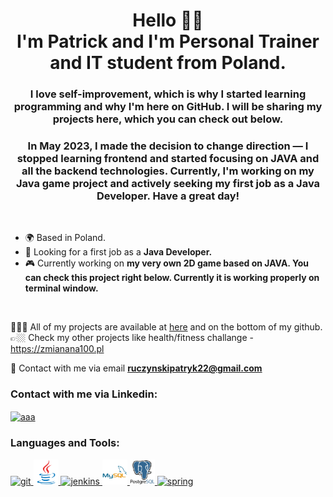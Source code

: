 <h1 align="center">Hello 🤝🏼<br>I'm Patrick and I'm Personal Trainer and IT student from Poland. </h1>
<h3 align="center">I love self-improvement, which is why I started learning programming and why I'm here on GitHub. I will be sharing my projects here, which you can check out below. </h3>
<h3 align="center"> In May 2023, I made the decision to change direction — I stopped learning frontend and started focusing on JAVA and all the backend technologies. Currently, I'm working on my Java game project and actively seeking my first job as a Java Developer. Have a great day!</h3>

<br>

- 🌍 Based in Poland.
- 👀 Looking for a first job as a **Java Developer.**
- 🎮 Currently working on **my very own 2D game based on JAVA. You can check this project right below. Currently it is working properly on terminal window.**
<br>

👨🏼‍💻 All of my projects are available at [here](https://ruczynski.netlify.app) and on the bottom of my github.
<br>
👉🏼 Check my other projects like health/fitness challange - https://zmianana100.pl

📧 Contact with me via email **ruczynskipatryk22@gmail.com**

<h3 align="left">Contact with me via Linkedin:</h3>
<p align="left">
<a href="https://www.linkedin.com/in/patryk-ruczyński-4ab5b6219/" target="blank"><img align="center" src="https://raw.githubusercontent.com/rahuldkjain/github-profile-readme-generator/master/src/images/icons/Social/linked-in-alt.svg" alt="aaa" height="30" width="40" /></a>
</p>

<h3 align="left">Languages and Tools:</h3>
<p align="left"> <a href="https://git-scm.com/" target="_blank" rel="noreferrer"> <img src="https://www.vectorlogo.zone/logos/git-scm/git-scm-icon.svg" alt="git" width="40" height="40"/> </a> <a href="https://www.java.com" target="_blank" rel="noreferrer"> <img src="https://raw.githubusercontent.com/devicons/devicon/master/icons/java/java-original.svg" alt="java" width="40" height="40"/> </a> <a href="https://www.jenkins.io" target="_blank" rel="noreferrer"> <img src="https://www.vectorlogo.zone/logos/jenkins/jenkins-icon.svg" alt="jenkins" width="40" height="40"/> </a> <a href="https://www.mysql.com/" target="_blank" rel="noreferrer"> <img src="https://raw.githubusercontent.com/devicons/devicon/master/icons/mysql/mysql-original-wordmark.svg" alt="mysql" width="40" height="40"/> </a> <a href="https://www.postgresql.org" target="_blank" rel="noreferrer"> <img src="https://raw.githubusercontent.com/devicons/devicon/master/icons/postgresql/postgresql-original-wordmark.svg" alt="postgresql" width="40" height="40"/> </a> <a href="https://spring.io/" target="_blank" rel="noreferrer"> <img src="https://www.vectorlogo.zone/logos/springio/springio-icon.svg" alt="spring" width="40" height="40"/> </a> </p>
